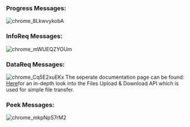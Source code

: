 
### Progress Messages:

![chrome_8LkwvykobA](chrome_8LkwvykobA.png)

### InfoReq Messages:

![chrome_mWUEQZYOUm](chrome_mWUEQZYOUm.png)

### DataReq Messages:

![chrome_Cq5E2xuEKx](chrome_Cq5E2xuEKx.png)
The seperate documentation page can be found: [Here](https://www.hoppie.nl/acars/system/files.html)for an in-depth look into the Files Upload & Download API which is used for simple file transfer.


### Peek Messages:

![chrome_mkpNpS7rM2](chrome_mkpNpS7rM2.png)

